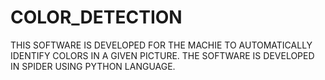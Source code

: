 # COLOR_DETECTION
THIS SOFTWARE IS DEVELOPED FOR THE MACHIE TO AUTOMATICALLY IDENTIFY COLORS IN A GIVEN PICTURE. THE SOFTWARE IS DEVELOPED IN SPIDER USING PYTHON LANGUAGE.
